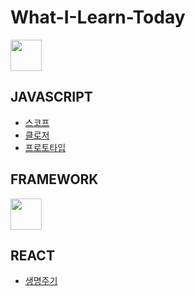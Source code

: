 # What-I-Learn-Today


<img src="https://miro.medium.com/v2/resize:fit:720/format:webp/1*f5NxsWhcLjKe4GYjw74adg.png"  width="50"/>

## JAVASCRIPT

- [스코프](javascript/scope.md)
- [클로저](javascript/closure.md)
- [프로토타입](javascript/prototype.md)



## FRAMEWORK

<img src="https://upload.wikimedia.org/wikipedia/commons/thumb/a/a7/React-icon.svg/1200px-React-icon.svg.png"  width="50" />

## REACT
- [생명주기](react/life_cycle.md)
